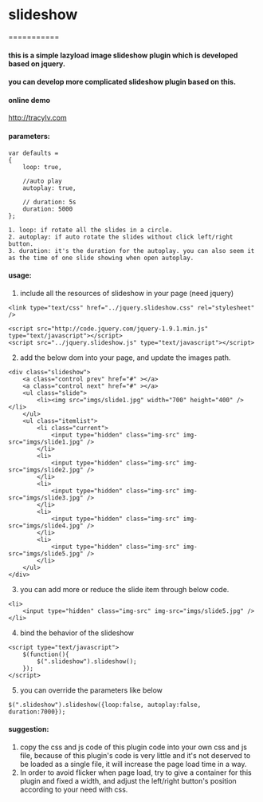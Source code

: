 # slideshow
===========
#### this is a simple lazyload image slideshow plugin which is developed based on jquery. 
#### you can develop more complicated slideshow plugin based on this.

#### online demo
http://tracylv.com
#### parameters:
```
var defaults =
{
    loop: true,

    //auto play
    autoplay: true,

    // duration: 5s
    duration: 5000
};

1. loop: if rotate all the slides in a circle.
2. autoplay: if auto rotate the slides without click left/right button.
3. duration: it's the duration for the autoplay. you can also seem it as the time of one slide showing when open autoplay.
```
#### usage:
1. include all the resources of slideshow in your page (need jquery)
```
<link type="text/css" href="../jquery.slideshow.css" rel="stylesheet" />

<script src="http://code.jquery.com/jquery-1.9.1.min.js" type="text/javascript"></script>
<script src="../jquery.slideshow.js" type="text/javascript"></script>
```
2. add the below dom into your page, and update the images path.
```
<div class="slideshow">
	<a class="control prev" href="#" ></a>
	<a class="control next" href="#" ></a>
	<ul class="slide">
		<li><img src="imgs/slide1.jpg" width="700" height="400" /></li>
	</ul>
	<ul class="itemlist">
		<li class="current">
			<input type="hidden" class="img-src" img-src="imgs/slide1.jpg" />
		</li>
		<li>
			<input type="hidden" class="img-src" img-src="imgs/slide2.jpg" />
		</li>
		<li>
			<input type="hidden" class="img-src" img-src="imgs/slide3.jpg" />
		</li>
		<li>
			<input type="hidden" class="img-src" img-src="imgs/slide4.jpg" />
		</li>
		<li>
			<input type="hidden" class="img-src" img-src="imgs/slide5.jpg" />
		</li>
	</ul>
</div>
```
3. you can add more or reduce the slide item through below code.
```
<li>
	<input type="hidden" class="img-src" img-src="imgs/slide5.jpg" />
</li>
```
4. bind the behavior of the slideshow
```
<script type="text/javascript">
    $(function(){
	    $(".slideshow").slideshow();
	});
</script>
```
5. you can override the parameters like below
```
$(".slideshow").slideshow({loop:false, autoplay:false, duration:7000});
```
#### suggestion:
1. copy the css and js code of this plugin code into your own css and js file, because of this plugin's code is very little and it's not deserved to be loaded as a single file, it will increase the page load time in a way.
2. In order to avoid flicker when page load, try to give a container for this plugin and fixed a width, and adjust the left/right button's position according to your need with css.


